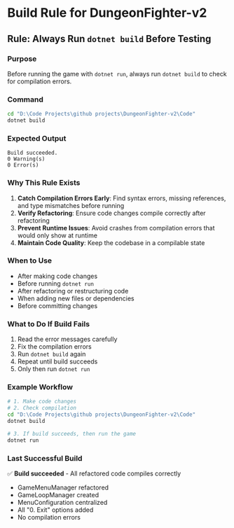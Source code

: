 # Build Rule for DungeonFighter-v2

## Rule: Always Run `dotnet build` Before Testing

### Purpose
Before running the game with `dotnet run`, always run `dotnet build` to check for compilation errors.

### Command
```bash
cd "D:\Code Projects\github projects\DungeonFighter-v2\Code"
dotnet build
```

### Expected Output
```
Build succeeded.
0 Warning(s)
0 Error(s)
```

### Why This Rule Exists
1. **Catch Compilation Errors Early**: Find syntax errors, missing references, and type mismatches before running
2. **Verify Refactoring**: Ensure code changes compile correctly after refactoring
3. **Prevent Runtime Issues**: Avoid crashes from compilation errors that would only show at runtime
4. **Maintain Code Quality**: Keep the codebase in a compilable state

### When to Use
- After making code changes
- Before running `dotnet run`
- After refactoring or restructuring code
- When adding new files or dependencies
- Before committing changes

### What to Do If Build Fails
1. Read the error messages carefully
2. Fix the compilation errors
3. Run `dotnet build` again
4. Repeat until build succeeds
5. Only then run `dotnet run`

### Example Workflow
```bash
# 1. Make code changes
# 2. Check compilation
cd "D:\Code Projects\github projects\DungeonFighter-v2\Code"
dotnet build

# 3. If build succeeds, then run the game
dotnet run
```

### Last Successful Build
✅ **Build succeeded** - All refactored code compiles correctly
- GameMenuManager refactored
- GameLoopManager created
- MenuConfiguration centralized
- All "0. Exit" options added
- No compilation errors
